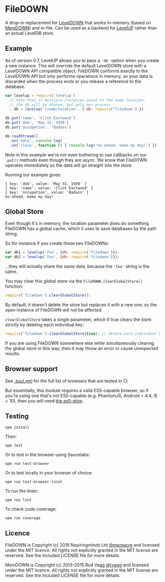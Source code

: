 # FileDOWN

A drop-in replacement for [LevelDOWN](https://github.com/rvagg/node-leveldown) that works in-memory (based on [MemDOWN](https://github.com/rvagg/memdown)) and in-file.
Can be used as a backend for [LevelUP](https://github.com/rvagg/node-levelup) rather than an actual LevelDB store.

## Example

As of version 0.7, LevelUP allows you to pass a `'db'` option when you create a new instance. This will override the default LevelDOWN store with a LevelDOWN API compatible object. FileDOWN conforms exactly to the LevelDOWN API but only performs operations in memory, so your data is discarded when the process ends or you release a reference to the database.

```js
var levelup = require('levelup')
  // note that if multiple instances point to the same location,
  // the db will be shared, but only per process
  , db = levelup('/some/location', { db: require('filedown') })

db.put('name', 'Clint Eastwood')
db.put('dob', 'May 31, 1930')
db.put('occupation', 'Badass')

db.readStream()
  .on('data', console.log)
  .on('close', function () { console.log('Go ahead, make my day!') })
```

Note in this example we're not even bothering to use callbacks on our `.put()` methods even though they are async. We know that FileDOWN operates immediately so the data will go straight into the store.

Running our example gives:

```
{ key: 'dob', value: 'May 31, 1930' }
{ key: 'name', value: 'Clint Eastwood' }
{ key: 'occupation', value: 'Badass' }
Go ahead, make my day!
```

Global Store
---

Even though it's in memory, the location parameter does do something. FileDOWN
has a global cache, which it uses to save databases by the path string.

So for instance if you create these two FileDOWNs:

```js
var db1 = levelup('foo', {db: require('filedown')});
var db2 = levelup('foo', {db: require('filedown')});
```

...they will actually share the same data, because the `'foo'` string is the same.

You may clear this global store via the `FileDOWN.clearGlobalStore()` function:

```js
require('filedown').clearGlobalStore();
```

By default, it doesn't delete the store but replaces it with a new one, so the open instance of FileDOWN will not be affected.

`clearGlobalStore` takes a single parameter, which if true clears the store strictly by deleting each individual key:

```js
require('filedown').clearGlobalStore(true); // delete each individual key
```

If you are using FileDOWN somewhere else while simultaneously clearing the global store in this way, then it may throw an error or cause unexpected results.

Browser support
----

See [.zuul.yml](https://github.com/Level/memdown/blob/master/.zuul.yml) for the full list of browsers that are tested in CI.

But essentially, this module requires a valid ES5-capable browser, so if you're using one that's not ES5-capable (e.g. PhantomJS, Android < 4.4, IE < 10), then you will need [the es5-shim](https://github.com/es-shims/es5-shim).

Testing
----

    npm install
    
Then:

    npm test

Or to test in the browser using Saucelabs:

    npm run test-browser
    
Or to test locally in your browser of choice:

    npm run test-browser-local

To run the linter:

    npm run lint

To check code coverage:

    npm run coverage

Licence
---
FileDOWN is Copyright (c) 2016 Nquiringminds Ltd [@mereacre](mereacre@gmail.com) and licensed under the MIT licence. All rights not explicitly granted in the MIT license are reserved. See the included LICENSE file for more details.

MemDOWN is Copyright (c) 2013-2015 Rod Vagg [@rvagg](https://twitter.com/rvagg) and licensed under the MIT licence. All rights not explicitly granted in the MIT license are reserved. See the included LICENSE file for more details.
